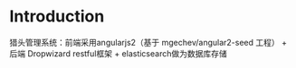 # Introduction
猎头管理系统：前端采用angularjs2（基于 mgechev/angular2-seed 工程） + 后端 Dropwizard restful框架 + elasticsearch做为数据库存储